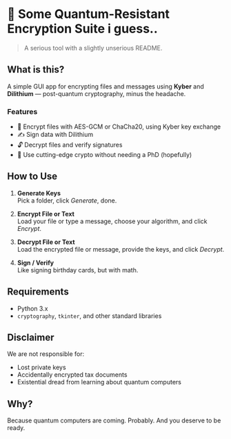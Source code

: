 # 🔐 Some Quantum-Resistant Encryption Suite i guess..

> A serious tool with a slightly unserious README.

## What is this?

A simple GUI app for encrypting files and messages using **Kyber** and **Dilithium** — post-quantum cryptography, minus the headache.

### Features

- 🔐 Encrypt files with AES-GCM or ChaCha20, using Kyber key exchange  
- ✍️ Sign data with Dilithium  
- 🔓 Decrypt files and verify signatures  
- 🧠 Use cutting-edge crypto without needing a PhD (hopefully)

## How to Use

1. **Generate Keys**  
   Pick a folder, click *Generate*, done.

2. **Encrypt File or Text**  
   Load your file or type a message, choose your algorithm, and click *Encrypt*.

3. **Decrypt File or Text**  
   Load the encrypted file or message, provide the keys, and click *Decrypt*.

4. **Sign / Verify**  
   Like signing birthday cards, but with math.

## Requirements

- Python 3.x  
- `cryptography`, `tkinter`, and other standard libraries

## Disclaimer

We are not responsible for:
- Lost private keys
- Accidentally encrypted tax documents
- Existential dread from learning about quantum computers

## Why?

Because quantum computers are coming. Probably. And you deserve to be ready.

